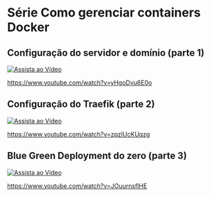 # Série Como gerenciar containers Docker

## Configuração do servidor e domínio (parte 1)
[![Assista ao Vídeo](https://img.youtube.com/vi/yHgoDvu6E0o/hqdefault.jpg)](https://www.youtube.com/watch?v=yHgoDvu6E0o)

https://www.youtube.com/watch?v=yHgoDvu6E0o


## Configuração do Traefik (parte 2)

[![Assista ao Vídeo](https://img.youtube.com/vi/zpzIUcKUqzg/hqdefault.jpg)](https://www.youtube.com/watch?v=zpzIUcKUqzg)

https://www.youtube.com/watch?v=zpzIUcKUqzg

## Blue Green Deployment do zero (parte 3)

[![Assista ao Vídeo](https://img.youtube.com/vi/JOuurnsfIHE/hqdefault.jpg)](https://www.youtube.com/watch?v=JOuurnsfIHE)

https://www.youtube.com/watch?v=JOuurnsfIHE
